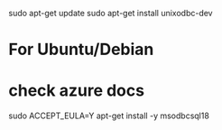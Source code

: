 sudo apt-get update
sudo apt-get install unixodbc-dev

# For Ubuntu/Debian
# check azure docs
sudo ACCEPT_EULA=Y apt-get install -y msodbcsql18
